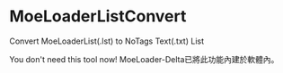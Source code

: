 # MoeLoaderListConvert
Convert MoeLoaderList(.lst) to NoTags Text(.txt) List

You don't need this tool now!
MoeLoader-Delta已將此功能內建於軟體內。